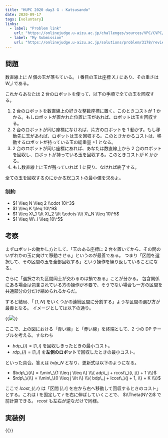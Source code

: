 ```yaml
---
title: "HUPC 2020 day3 G - Katsusando"
date: 2020-09-17
tags: [voluntary]
links:
  - label: "Problem link"
    url: "https://onlinejudge.u-aizu.ac.jp/challenges/sources/VPC/CVPC/3178"
  - label: "My Submission"
    url: "https://onlinejudge.u-aizu.ac.jp/solutions/problem/3178/review/4849435/misteer/C++17"
---
```


## 問題

数直線上に $N$ 個の玉が落ちている。 $i$ 番目の玉は座標 $X\_i$ にあり、その重さは $W\_i$ である。

これからあなたは 2 台のロボットを使って、以下の手順で全ての玉を回収する。

1. 2 台のロボットを数直線上の好きな整数座標に置く。このときコストが $1$ かかる。もしロボットが置かれた位置に玉があれば、ロボットは玉を回収する。
2. 2 台のロボットが同じ座標になければ、片方のロボットを 1 動かす。もし移動先に玉があれば、ロボットは玉を回収する。このときかかるコストは、移動するロボットが持っている玉の総重量 $+1$ となる。
3. 2 台のロボットが同じ座標にあれば、あなたは数直線上から 2 台のロボットを回収し、ロボットが持っている玉を回収する。このときコストが $K$ かかる。
4. もし数直線上に玉が残っていれば 1 に戻り、なければ終了する。

全ての玉を回収するのにかかる総コストの最小値を求めよ。

### 制約

- $1 \\leq N \\leq 2 \\cdot 10\^3$
- $1 \\leq K \\leq 10\^9$
- $1 \\leq X\_1 \\lt X\_2 \\lt \\cdots \\lt X\_N \\leq 10\^5$
- $1 \\leq W\_i \\leq 10\^5$

## 考察

まずロボットの動かし方として、「玉のある座標に 2 台を置いてから、その間のいずれかの玉に向けて移動させる」というのが最善である。
つまり「区間を選択して、その区間の玉を全部回収する」という操作を繰り返していることになる。

さらに「選択された区間同士が交わるのは損である」ことが分かる。
包含関係にある場合は包含されている方の操作が不要で、そうでない場合も一方の区間を共通部分の分だけ縮められるからだ。

すると結局、「 $[1, N]$ をいくつかの連続区間に分割する」ような区間の選び方が最善となる。
イメージとしては以下の通り。

{{<image src="0.png">}}

ここで、上の図における「青い線」と「赤い線」を終端として、2 つの DP テーブルを考える。すなわち

- $bdp\_\{i\} = [1, i]$ を回収しきったときの最小コスト。
- $rdp\_\{i\} = [1, i]$ を**左側のロボット**で回収したときの最小コスト。

といった具合。答えは $bdp\_N$ となり、更新式は以下のようになる。

- $bdp\_\{i\} = \\min\_\{1 \\leq j \\leq i\} \\\{ adp\_j + rcost\_\{i, j\} + 1 \\\}$
- $rdp\_\{i\} = \\min\_\{0 \\leq j \\lt i\} \\\{ bdp\_j + lcost\_\{j + 1, i\} + K \\\}$

ここで $lcost\_\{l, r\}$ は「区間 $[l, r]$ を左から右へ移動して回収するときのコスト」とする。これは $l$ を固定して $r$ を右に伸ばしていくことで、 $\\Theta(N\^2)$ で前計算できる。
$rcost$ も左右が逆なだけで同様。

## 実装例

{{<code file="0.cpp" language="cpp">}}
